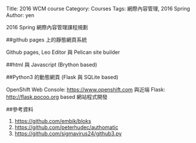 Title: 2016 WCM course
Category: Courses
Tags: 網際內容管理, 2016 Spring
Author: yen

2016 Spring 網際內容管理課程規劃

##github pages 上的靜態網頁系統

Github pages, Leo Editor 與 Pelican site builder

##html 與 Javascript (Brython based)

##Python3 的動態網頁 (Flask 與 SQLite based)

OpenShift Web Console: <https://www.openshift.com> 與近端 Flask: <http://flask.pocoo.org> based 網站程式開發

<!-- PELICAN_END_SUMMARY -->

##參考資料

1. <https://github.com/embik/bloks>
1. <https://github.com/peterhudec/authomatic>
2. <https://github.com/sigmavirus24/github3.py>

